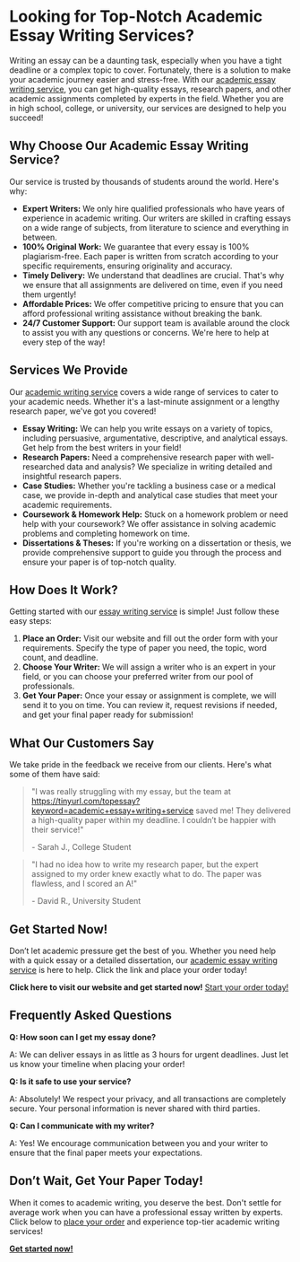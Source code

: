# Looking for Top-Notch Academic Essay Writing Services?

Writing an essay can be a daunting task, especially when you have a tight deadline or a complex topic to cover. Fortunately, there is a solution to make your academic journey easier and stress-free. With our [academic essay writing service](https://tinyurl.com/topessay?keyword=academic+essay+writing+service), you can get high-quality essays, research papers, and other academic assignments completed by experts in the field. Whether you are in high school, college, or university, our services are designed to help you succeed!

## Why Choose Our Academic Essay Writing Service?

Our service is trusted by thousands of students around the world. Here's why:

- **Expert Writers:** We only hire qualified professionals who have years of experience in academic writing. Our writers are skilled in crafting essays on a wide range of subjects, from literature to science and everything in between.
- **100% Original Work:** We guarantee that every essay is 100% plagiarism-free. Each paper is written from scratch according to your specific requirements, ensuring originality and accuracy.
- **Timely Delivery:** We understand that deadlines are crucial. That's why we ensure that all assignments are delivered on time, even if you need them urgently!
- **Affordable Prices:** We offer competitive pricing to ensure that you can afford professional writing assistance without breaking the bank.
- **24/7 Customer Support:** Our support team is available around the clock to assist you with any questions or concerns. We're here to help at every step of the way!

## Services We Provide

Our [academic writing service](https://tinyurl.com/topessay?keyword=academic+essay+writing+service) covers a wide range of services to cater to your academic needs. Whether it's a last-minute assignment or a lengthy research paper, we've got you covered!

- **Essay Writing:** We can help you write essays on a variety of topics, including persuasive, argumentative, descriptive, and analytical essays. Get help from the best writers in your field!
- **Research Papers:** Need a comprehensive research paper with well-researched data and analysis? We specialize in writing detailed and insightful research papers.
- **Case Studies:** Whether you're tackling a business case or a medical case, we provide in-depth and analytical case studies that meet your academic requirements.
- **Coursework & Homework Help:** Stuck on a homework problem or need help with your coursework? We offer assistance in solving academic problems and completing homework on time.
- **Dissertations & Theses:** If you're working on a dissertation or thesis, we provide comprehensive support to guide you through the process and ensure your paper is of top-notch quality.

## How Does It Work?

Getting started with our [essay writing service](https://tinyurl.com/topessay?keyword=academic+essay+writing+service) is simple! Just follow these easy steps:

1. **Place an Order:** Visit our website and fill out the order form with your requirements. Specify the type of paper you need, the topic, word count, and deadline.
2. **Choose Your Writer:** We will assign a writer who is an expert in your field, or you can choose your preferred writer from our pool of professionals.
3. **Get Your Paper:** Once your essay or assignment is complete, we will send it to you on time. You can review it, request revisions if needed, and get your final paper ready for submission!

## What Our Customers Say

We take pride in the feedback we receive from our clients. Here's what some of them have said:

> "I was really struggling with my essay, but the team at https://tinyurl.com/topessay?keyword=academic+essay+writing+service saved me! They delivered a high-quality paper within my deadline. I couldn’t be happier with their service!"
> 
> <footer>- Sarah J., College Student</footer>

> "I had no idea how to write my research paper, but the expert assigned to my order knew exactly what to do. The paper was flawless, and I scored an A!"
> 
> <footer>- David R., University Student</footer>

## Get Started Now!

Don’t let academic pressure get the best of you. Whether you need help with a quick essay or a detailed dissertation, our [academic essay writing service](https://tinyurl.com/topessay?keyword=academic+essay+writing+service) is here to help. Click the link and place your order today!

**Click here to visit our website and get started now!** [Start your order today!](https://tinyurl.com/topessay?keyword=academic+essay+writing+service)

## Frequently Asked Questions

**Q: How soon can I get my essay done?**

A: We can deliver essays in as little as 3 hours for urgent deadlines. Just let us know your timeline when placing your order!

**Q: Is it safe to use your service?**

A: Absolutely! We respect your privacy, and all transactions are completely secure. Your personal information is never shared with third parties.

**Q: Can I communicate with my writer?**

A: Yes! We encourage communication between you and your writer to ensure that the final paper meets your expectations.

## Don’t Wait, Get Your Paper Today!

When it comes to academic writing, you deserve the best. Don't settle for average work when you can have a professional essay written by experts. Click below to [place your order](https://tinyurl.com/topessay?keyword=academic+essay+writing+service) and experience top-tier academic writing services!

**[Get started now!](https://tinyurl.com/topessay?keyword=academic+essay+writing+service)**
